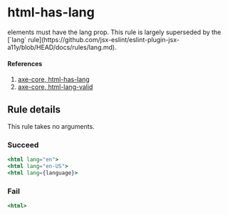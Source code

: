 # html-has-lang

<html> elements must have the lang prop. This rule is largely superseded by the [`lang` rule](https://github.com/jsx-eslint/eslint-plugin-jsx-a11y/blob/HEAD/docs/rules/lang.md).

#### References
1. [axe-core, html-has-lang](https://dequeuniversity.com/rules/axe/3.2/html-has-lang)
1. [axe-core, html-lang-valid](https://dequeuniversity.com/rules/axe/3.2/html-lang-valid)

## Rule details

This rule takes no arguments.

### Succeed
```jsx
<html lang="en">
<html lang="en-US">
<html lang={language}>
```

### Fail

```jsx
<html>
```
